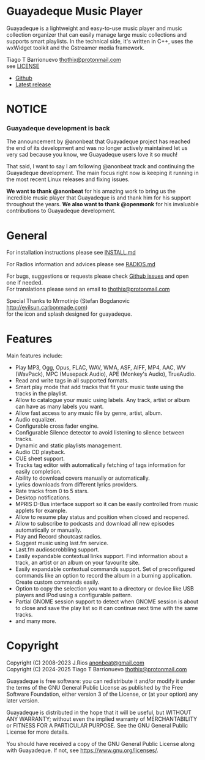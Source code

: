 # Guayadeque Music Player

Guayadeque is a lightweight and easy-to-use music player and music collection organizer
that can easily manage large music collections and supports smart playlists.
In the technical side, it's written in C++, uses the wxWidget toolkit and the
Gstreamer media framework.

Tiago T Barrionuevo [<thothix@protonmail.com>](mailto:thothix@protonmail.com)  
see [LICENSE](LICENSE)

- [Github](https://github.com/thothix/guayadeque)
- [Latest release](https://github.com/thothix/guayadeque/releases/latest)

# NOTICE

### Guayadeque development is back

The announcement by @anonbeat that Guayadeque project has reached the end of its development and
was no longer actively maintained let us very sad because you know, we Guayadeque users love it so much!

That said, I want to say I am following @anonbeat track and continuing the Guayadeque development.
The main focus right now is keeping it running in the most recent Linux releases and fixing issues.

**We want to thank @anonbeat** for his amazing work to bring us the incredible music player that
Guayadeque is and thank him for his support throughout the years. **We also want to thank @openmonk**
for his invaluable contributions to Guayadeque development.

# General

For installation instructions please see [INSTALL.md](INSTALL.md)

For Radios information and advices please see [RADIOS.md](RADIOS.md)

For bugs, suggestions or requests please check [Github issues](https://github.com/thothix/guayadeque/issues) and open one if needed.  
For translations please send an email to [<thothix@protonmail.com>](mailto:thothix@protonmail.com?subject=Guayadeque%20Translations)

Special Thanks to Mrmotinjo (Stefan Bogdanovic http://evilsun.carbonmade.com)  
for the icon and splash designed for guayadeque.

# Features

Main features include:

- Play MP3, Ogg, Opus, FLAC, WAV, WMA, ASF, AIFF, MP4, AAC, WV (WavPack), MPC (Musepack Audio), 
  APE (Monkey's Audio), TrueAudio.
- Read and write tags in all supported formats.
- Smart play mode that add tracks that fit your music taste using the tracks in the playlist.
- Allow to catalogue your music using labels. Any track, artist or album can have as many
  labels you want.
- Allow fast access to any music file by genre, artist, album.
- Audio equalizer.
- Configurable cross fader engine.
- Configurable Silence detector to avoid listening to silence between tracks.
- Dynamic and static playlists management.
- Audio CD playback.
- CUE sheet support.
- Tracks tag editor with automatically fetching of tags information for easily completion.
- Ability to download covers manually or automatically.
- Lyrics downloads from different lyrics providers.
- Rate tracks from 0 to 5 stars.
- Desktop notifications.
- MPRIS D-Bus interface support so it can be easily controlled from music applets for example.
- Allow to resume play status and position when closed and reopened.
- Allow to subscribe to podcasts and download all new episodes automatically or manually.
- Play and Record shoutcast radios.
- Suggest music using last.fm service.
- Last.fm audioscrobbling support.
- Easily expandable contextual links support. Find information about a track, an artist or
  an album on your favourite site.
- Easily expandable contextual commands support. Set of preconfigured commands like an option
  to record the album in a burning application. Create custom commands easily.
- Option to copy the selection you want to a directory or device like USB players and IPod
  using a configurable pattern.
- Partial GNOME session support to detect when GNOME session is about to close and save
  the play list so it can continue next time with the same tracks.
- and many more.

# Copyright

Copyright (C) 2008-2023 J.Rios <anonbeat@gmail.com>\
Copyright (C) 2024-2025 Tiago T Barrionuevo <thothix@protonmail.com>

Guayadeque is free software: you can redistribute it and/or modify
it under the terms of the GNU General Public License as published by
the Free Software Foundation, either version 3 of the License, or
(at your option) any later version.

Guayadeque is distributed in the hope that it will be useful,
but WITHOUT ANY WARRANTY; without even the implied warranty of
MERCHANTABILITY or FITNESS FOR A PARTICULAR PURPOSE. See the
GNU General Public License for more details.

You should have received a copy of the GNU General Public License
along with Guayadeque. If not, see https://www.gnu.org/licenses/.
